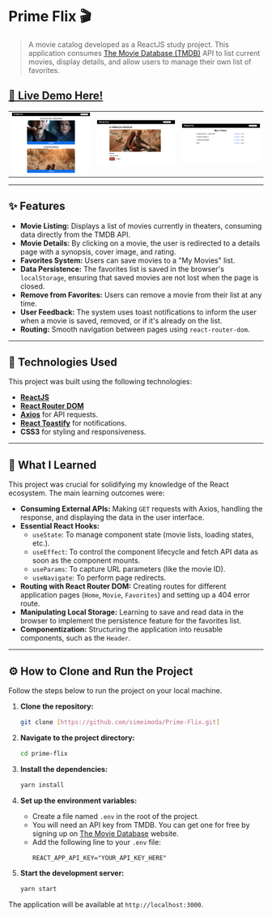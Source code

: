 # Prime Flix 🎬

> A movie catalog developed as a ReactJS study project. This application consumes [The Movie Database (TMDB)](https://www.themoviedb.org/) API to list current movies, display details, and allow users to manage their own list of favorites.

**[🚀 Live Demo Here!](https://prime-flix-4bu7j90pj-simeis-projects-c8ff22e1.vercel.app?_vercel_share=donwcOnW2CdduWHJ9uxS2KuR7VQyknsn)**
---

<table>
  <tr>
    <td><img src="./src/images/screenshot01.png" alt="Screenshot 01" width="100%"></td>
    <td><img src="./src/images/screenshot02.png" alt="Screenshot 02" width="100%"></td>
    <td><img src="./src/images/screenshot03.png" alt="Screenshot 02" width="100%"></td>
  </tr>
</table>

---

## ✨ Features

* **Movie Listing:** Displays a list of movies currently in theaters, consuming data directly from the TMDB API.
* **Movie Details:** By clicking on a movie, the user is redirected to a details page with a synopsis, cover image, and rating.
* **Favorites System:** Users can save movies to a "My Movies" list.
* **Data Persistence:** The favorites list is saved in the browser's `localStorage`, ensuring that saved movies are not lost when the page is closed.
* **Remove from Favorites:** Users can remove a movie from their list at any time.
* **User Feedback:** The system uses toast notifications to inform the user when a movie is saved, removed, or if it's already on the list.
* **Routing:** Smooth navigation between pages using `react-router-dom`.

---

## 🚀 Technologies Used

This project was built using the following technologies:

* **[ReactJS](https://reactjs.org/)**
* **[React Router DOM](https://reactrouter.com/web/guides/quick-start)**
* **[Axios](https://axios-http.com/)** for API requests.
* **[React Toastify](https://fkhadra.github.io/react-toastify/introduction)** for notifications.
* **CSS3** for styling and responsiveness.

---

## 🧠 What I Learned

This project was crucial for solidifying my knowledge of the React ecosystem. The main learning outcomes were:

* **Consuming External APIs:** Making `GET` requests with Axios, handling the response, and displaying the data in the user interface.
* **Essential React Hooks:**
    * `useState`: To manage component state (movie lists, loading states, etc.).
    * `useEffect`: To control the component lifecycle and fetch API data as soon as the component mounts.
    * `useParams`: To capture URL parameters (like the movie ID).
    * `useNavigate`: To perform page redirects.
* **Routing with React Router DOM:** Creating routes for different application pages (`Home`, `Movie`, `Favorites`) and setting up a 404 error route.
* **Manipulating Local Storage:** Learning to save and read data in the browser to implement the persistence feature for the favorites list.
* **Componentization:** Structuring the application into reusable components, such as the `Header`.

---

## ⚙️ How to Clone and Run the Project

Follow the steps below to run the project on your local machine.

1.  **Clone the repository:**
    ```bash
    git clone [https://github.com/simeimoda/Prime-Flix.git]
    ```

2.  **Navigate to the project directory:**
    ```bash
    cd prime-flix
    ```

3.  **Install the dependencies:**
    ```bash
    yarn install
    ```

4.  **Set up the environment variables:**
    * Create a file named `.env` in the root of the project.
    * You will need an API key from TMDB. You can get one for free by signing up on [The Movie Database](https://www.themoviedb.org/documentation/api) website.
    * Add the following line to your `.env` file:
        ```
        REACT_APP_API_KEY="YOUR_API_KEY_HERE"
        ```

5.  **Start the development server:**
    ```bash
    yarn start
    ```

The application will be available at `http://localhost:3000`.
